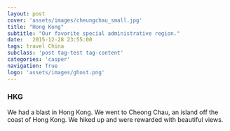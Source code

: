 ```yaml
---
layout: post
cover: 'assets/images/cheungchau_small.jpg'
title: "Hong Kong"
subtitle: "Our favorite special administrative region."
date:   2015-12-28 23:55:00
tags: travel China 
subclass: 'post tag-test tag-content'
categories: 'casper'
navigation: True
logo: 'assets/images/ghost.png'
---
```


### HKG

We had a blast in Hong Kong.  We went to Cheong Chau, an island off the coast of Hong Kong.  We hiked up and were rewarded with beautiful views.